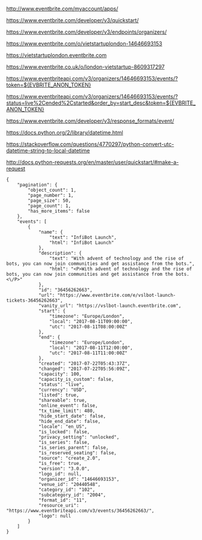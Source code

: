 http://www.eventbrite.com/myaccount/apps/

https://www.eventbrite.com/developer/v3/quickstart/

https://www.eventbrite.com/developer/v3/endpoints/organizers/

https://www.eventbrite.com/o/vietstartuplondon-14646693153

https://vietstartuplondon.eventbrite.com

https://www.eventbrite.co.uk/o/london-vietstartup-8609317297

https://www.eventbriteapi.com/v3/organizers/14646693153/events/?token=${EVBRITE_ANON_TOKEN}

https://www.eventbriteapi.com/v3/organizers/14646693153/events/?status=live%2Cended%2Cstarted&order_by=start_desc&token=${EVBRITE_ANON_TOKEN}

https://www.eventbrite.com/developer/v3/response_formats/event/

https://docs.python.org/2/library/datetime.html

https://stackoverflow.com/questions/4770297/python-convert-utc-datetime-string-to-local-datetime

http://docs.python-requests.org/en/master/user/quickstart/#make-a-request

```
{
    "pagination": {
        "object_count": 1,
        "page_number": 1,
        "page_size": 50,
        "page_count": 1,
        "has_more_items": false
    },
    "events": [
        {
            "name": {
                "text": "InfiBot Launch",
                "html": "InfiBot Launch"
            },
            "description": {
                "text": "With advent of technology and the rise of bots, you can now join communities and get assistance from the bots.",
                "html": "<P>With advent of technology and the rise of bots, you can now join communities and get assistance from the bots.<\/P>"
            },
            "id": "36456262663",
            "url": "https://www.eventbrite.com/e/vslbot-launch-tickets-36456262663",
            "vanity_url": "https://vslbot-launch.eventbrite.com",
            "start": {
                "timezone": "Europe/London",
                "local": "2017-08-11T09:00:00",
                "utc": "2017-08-11T08:00:00Z"
            },
            "end": {
                "timezone": "Europe/London",
                "local": "2017-08-11T12:00:00",
                "utc": "2017-08-11T11:00:00Z"
            },
            "created": "2017-07-22T05:43:37Z",
            "changed": "2017-07-22T05:56:09Z",
            "capacity": 100,
            "capacity_is_custom": false,
            "status": "live",
            "currency": "USD",
            "listed": true,
            "shareable": true,
            "online_event": false,
            "tx_time_limit": 480,
            "hide_start_date": false,
            "hide_end_date": false,
            "locale": "en_US",
            "is_locked": false,
            "privacy_setting": "unlocked",
            "is_series": false,
            "is_series_parent": false,
            "is_reserved_seating": false,
            "source": "create_2.0",
            "is_free": true,
            "version": "3.0.0",
            "logo_id": null,
            "organizer_id": "14646693153",
            "venue_id": "20440548",
            "category_id": "102",
            "subcategory_id": "2004",
            "format_id": "11",
            "resource_uri": "https://www.eventbriteapi.com/v3/events/36456262663/",
            "logo": null
        }
    ]
}
```